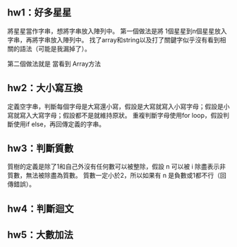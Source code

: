 ## hw1：好多星星

將星星當作字串，想將字串放入陣列中。
第一個做法是將 1個星星到n個星星放入字串，再將字串放入陣列中。
找了array和string以及打了關鍵字似乎沒有看到相關的語法（可能是我漏掉了）。

第二個做法就是 當看到 Array方法


## hw2：大小寫互換

定義空字串，判斷每個字母是大寫還小寫，假設是大寫就寫入小寫字母；假設是小寫就寫入大寫字母；假設都不是就維持原狀。
重複判斷字母使用for loop，假設判斷使用if else，再回傳定義的字串。

## hw3：判斷質數

質樹的定義是除了1和自己外沒有任何數可以被整除，假設 n 可以被 i 除盡表示非質數，無法被除盡為質數。
質數一定小於2，所以如果有 n 是負數或1都不行（回傳錯誤）。


## hw4：判斷迴文

## hw5：大數加法